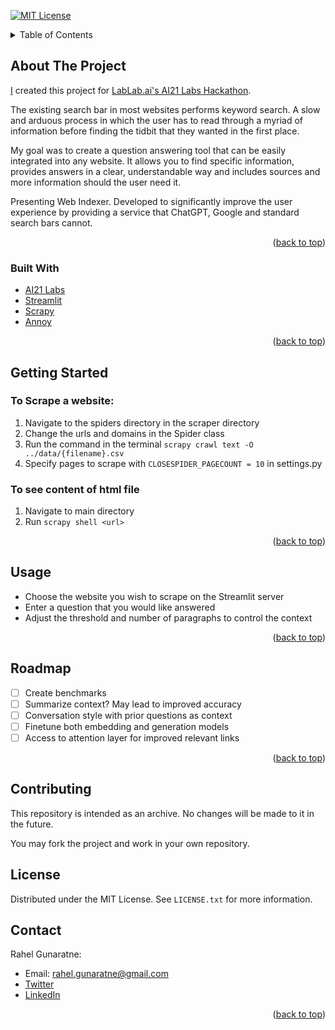 <a name="readme-top"></a>

[![MIT License][license-shield]][license-url]

<!-- TABLE OF CONTENTS -->
<details>
  <summary>Table of Contents</summary>
  <ol>
    <li>
      <a href="#about-the-project">About The Project</a>
      <ul>
        <li><a href="#built-with">Built With</a></li>
      </ul>
    </li>
    <li><a href="#getting-started">Getting Started</a></li>
    <li><a href="#usage">Usage</a></li>
    <li><a href="#roadmap">Roadmap</a></li>
    <li><a href="#contributing">Contributing</a></li>
    <li><a href="#license">License</a></li>
    <li><a href="#contact">Contact</a></li>
  </ol>
</details>

<!-- ABOUT THE PROJECT -->
## About The Project
[I][rahel-linkedin-url] created this project for [LabLab.ai's AI21 Labs Hackathon](https://lablab.ai/event/ai21-labs-hackathon). 

The existing search bar in most websites performs keyword search. A slow and arduous process in which the user has to read through a myriad of information before finding the tidbit that they wanted in the first place. 

My goal was to create a question answering tool that can be easily integrated into any website. It allows you to find specific information, provides answers in a clear, understandable way and includes sources and more information should the user need it.

Presenting Web Indexer. Developed to significantly improve the user experience by providing a service that ChatGPT, Google and standard search bars cannot. 

<p align="right">(<a href="#readme-top">back to top</a>)</p>

### Built With
* [AI21 Labs](https://www.ai21.com/)
* [Streamlit](https://streamlit.io/)
* [Scrapy](https://scrapy.org/)
* [Annoy](https://github.com/spotify/annoy)

<p align="right">(<a href="#readme-top">back to top</a>)</p>

<!-- GETTING STARTED -->
## Getting Started
### To Scrape a website:
1. Navigate to the spiders directory in the scraper directory
2. Change the urls and domains in the Spider class
3. Run the command in the terminal `scrapy crawl text -O ../data/{filename}.csv`
4. Specify pages to scrape with `CLOSESPIDER_PAGECOUNT = 10` in settings.py

### To see content of html file
1. Navigate to main directory
2. Run `scrapy shell <url>`

<p align="right">(<a href="#readme-top">back to top</a>)</p>

<!-- USAGE EXAMPLES -->
## Usage
* Choose the website you wish to scrape on the Streamlit server
* Enter a question that you would like answered
* Adjust the threshold and number of paragraphs to control the context

<p align="right">(<a href="#readme-top">back to top</a>)</p>

<!-- ROADMAP -->
## Roadmap
- [ ] Create benchmarks
- [ ] Summarize context? May lead to improved accuracy
- [ ] Conversation style with prior questions as context
- [ ] Finetune both embedding and generation models
- [ ] Access to attention layer for improved relevant links

<p align="right">(<a href="#readme-top">back to top</a>)</p>

<!-- CONTRIBUTING -->
## Contributing
This repository is intended as an archive. No changes will be made to it in the future. 

You may fork the project and work in your own repository.

<!-- LICENSE -->
## License

Distributed under the MIT License. See `LICENSE.txt` for more information.


<!-- CONTACT -->
## Contact
Rahel Gunaratne:
 - Email: rahel.gunaratne@gmail.com
 - [Twitter](https://twitter.com/gunaratne_rahel)
 - [LinkedIn](https://www.linkedin.com/in/rahelgunaratne/)


<p align="right">(<a href="#readme-top">back to top</a>)</p>

<!-- MARKDOWN LINKS & IMAGES -->
<!-- https://www.markdownguide.org/basic-syntax/#reference-style-links -->
[contributors-shield]: https://img.shields.io/github/contributors/github_username/repo_name.svg?style=for-the-badge
[contributors-url]: https://github.com/github_username/repo_name/graphs/contributors
[forks-shield]: https://img.shields.io/github/forks/github_username/repo_name.svg?style=for-the-badge
[forks-url]: https://github.com/github_username/repo_name/network/members
[stars-shield]: https://img.shields.io/github/stars/github_username/repo_name.svg?style=for-the-badge
[stars-url]: https://github.com/github_username/repo_name/stargazers
[issues-shield]: https://img.shields.io/github/issues/github_username/repo_name.svg?style=for-the-badge
[issues-url]: https://github.com/github_username/repo_name/issues

[license-shield]: https://img.shields.io/github/license/kael558/WebIndexer.svg?style=for-the-badge
[license-url]: https://github.com/kael558/WebIndexer/blob/main/LICENSE
[linkedin-shield]: https://img.shields.io/badge/-LinkedIn-black.svg?style=for-the-badge&logo=linkedin&colorB=555
[rahel-linkedin-url]: https://www.linkedin.com/in/rahelgunaratne/
